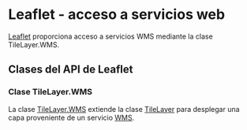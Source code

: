 # Leaflet - acceso a servicios web
[Leaflet](https://leafletjs.com/) proporciona acceso a servicios WMS mediante la clase TileLayer.WMS.

## Clases del API de Leaflet

### Clase TileLayer.WMS
La clase [TileLayer.WMS](https://leafletjs.com/reference-1.7.1.html#tilelayer-wms) extiende la clase [TileLayer](https://leafletjs.com/reference-1.7.1.html#tilelayer) para desplegar una capa proveniente de un servicio [WMS](https://es.wikipedia.org/wiki/Web_Map_Service).

